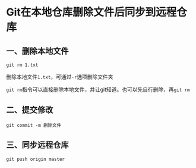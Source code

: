 # Git在本地仓库删除文件后同步到远程仓库

## 一、删除本地文件

```
git rm 1.txt
```

删除本地文件`1.txt`，可通过`-r`选项删除文件夹

`git rm`指令可以直接删除本地文件，并让git知道。也可以先自行删除，再`git rm`

## 二、提交修改

```
git commit -m 删除文件
```

## 三、同步远程仓库

```
git push origin master
```


